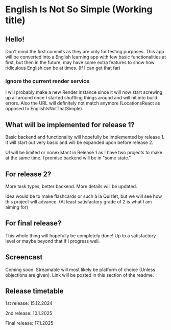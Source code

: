 # English Is Not So Simple (Working title)



## Hello!


Don't mind the first commits as they are only for testing purposes. This app will be converted into a
English learning app with few basic functionalities at first, but then in the future, may have some extra features
to show how ridiculous English can be at times. (If I can get that far)

### Ignore the current render service

I will probably make a new Render instance since it will now start screwing up all around once I started shuffling things
around and will hit into build errors. Also the URL will definitely not match anymore (LocationsReact as opposed to EnglishIsNotThatSimple).

## What will be implemented for release 1?
Basic backend and functionality will hopefully be implemented by release 1. It will start out very basic and will be expanded
upon before release 2.

UI will be limited or nonexistant in Release 1 as I have two projects to make at the same time. I promise backend will be in "some state."

## For release 2?
More task types, better backend. More details will be updated.

Idea would be to make flashcards or such à la Quizlet, but we will see how this project will advance. (At least satisfactory grade of 2 is what
I am aiming for)

## For final release?
This whole thing will hopefully be completely done! Up to a satisfactory level or maybe beyond that if I progress well.

## Screencast
Coming soon. Streamable will most likely be platform of choice (Unless objections are given). Link will be posted in this section
of the readme.

## Release timetable

1st release: 15.12.2024

2nd release: 10.1.2025

Final release: 17.1.2025
